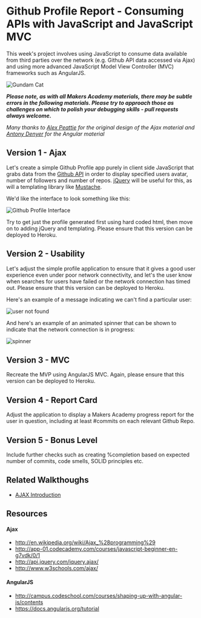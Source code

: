 Github Profile Report - Consuming APIs with JavaScript and JavaScript MVC
=========================================================================

This week's project involves using JavaScript to consume data available from third parties over the network (e.g. Github API data accessed via Ajax) and using more advanced JavaScript Model View Controller (MVC) frameworks such as AngularJS.

![Gundam Cat](https://developer.github.com/images/gundamcat.png)

***Please note, as with all Makers Academy materials, there may be subtle errors in the following materials.  Please try to approach those as challenges on which to polish your debugging skills - pull requests always welcome.***

*Many thanks to [Alex Peattie](https://github.com/alexpeattie) for the original design of the Ajax material and [Antony Denyer](https://github.com/antonydenyer) for the Angular material*

Version 1 - Ajax
----------------

Let's create a simple Github Profile app purely in client side JavaScript that grabs data from the [Github API](https://developer.github.com/v3/) in order to display specified users avatar, number of followers and number of repos.  [jQuery](http://jquery.com/) will be useful for this, as will a templating library like [Mustache](https://github.com/janl/mustache.js/).

We'd like the interface to look something like this:

![Github Profile Interface](https://www.dropbox.com/s/a7gtmr7blpkq0lz/Screenshot%202014-12-02%2008.35.36.png?dl=1)

Try to get just the profile generated first using hard coded html, then move on to adding jQuery and templating.  Please ensure that this version can be deployed to Heroku.

Version 2 - Usability
----------------

Let's adjust the simple profile application to ensure that it gives a good user experience even under poor network connectivity, and let's the user know when searches for users have failed or the network connection has timed out.  Please ensure that this version can be deployed to Heroku.

Here's an example of a message indicating we can't find a particular user:

![user not found](https://www.dropbox.com/s/r4gamssxfj3hgog/Screenshot%202014-12-02%2008.39.45.png?dl=1)

And here's an example of an animated spinner that can be shown to indicate that the network connection is in progress:

![spinner](http://traindaze.com/assets/images/loader.gif)

Version 3 - MVC
----------------

Recreate the MVP using AngularJS MVC. Again, please ensure that this version can be deployed to Heroku.

Version 4 - Report Card
----------------

Adjust the application to display a Makers Academy progress report for the user in question, including at least #commits on each relevant Github Repo.

Version 5 - Bonus Level
----------------

Include further checks such as creating %completion based on expected number of commits, code smells, SOLID principles etc.

Related Walkthoughs
---------------

* [AJAX Introduction](https://github.com/makersacademy/Walkthroughs/blob/master/ajax_introduction.md)

## Resources

#### Ajax

* http://en.wikipedia.org/wiki/Ajax_%28programming%29
* http://app-01.codecademy.com/courses/javascript-beginner-en-g7vdk/0/1
* http://api.jquery.com/jquery.ajax/
* http://www.w3schools.com/ajax/

#### AngularJS

* http://campus.codeschool.com/courses/shaping-up-with-angular-js/contents 
* https://docs.angularjs.org/tutorial

